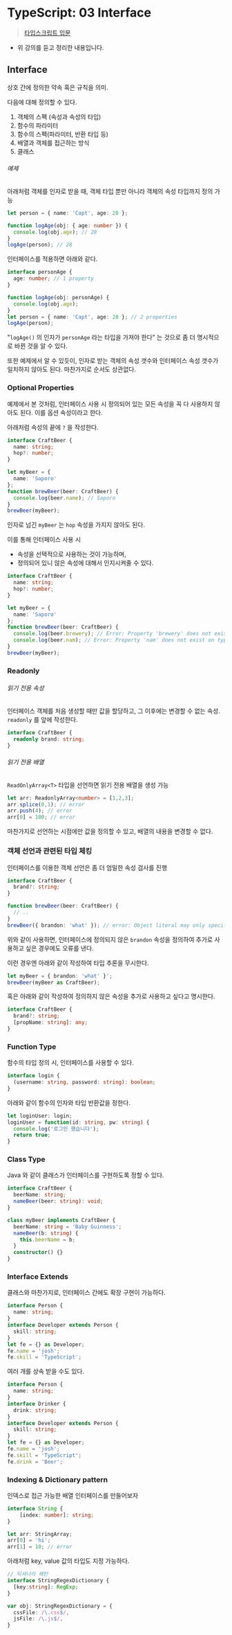 # TypeScript: 03 Interface

> [타입스크립트 입문](https://www.inflearn.com/course/%ED%83%80%EC%9E%85%EC%8A%A4%ED%81%AC%EB%A6%BD%ED%8A%B8-%EC%9E%85%EB%AC%B8/)

- 위 강의를 듣고 정리한 내용입니다. 

## Interface 

상호 간에 정의한 약속 혹은 규칙을 의미.

다음에 대해 정의할 수 있다. 

1. 객체의 스펙 (속성과 속성의 타입)
2. 함수의 파라미터 
3. 함수의 스펙(파라미터, 반환 타입 등)
4. 배열과 객체를 접근하는 방식
5. 클래스 



###### 예제 

아래처럼 객체를 인자로 받을 때, 객체 타입 뿐만 아니라 객체의 속성 타입까지 정의 가능 

```typescript
let person = { name: 'Capt', age: 28 };

function logAge(obj: { age: number }) {
  console.log(obj.age); // 28
}
logAge(person); // 28
```

인터페이스를 적용하면 아래와 같다. 

```typescript
interface personAge {
  age: number; // 1 property
}

function logAge(obj: personAge) {
  console.log(obj.age);
}
let person = { name: 'Capt', age: 28 }; // 2 properties
logAge(person);
```

"`logAge()` 의 인자가 `personAge` 라는 타입을 가져야 한다" 는 것으로 좀 더 명시적으로 바뀐 것을 알 수 있다. 

또한 예제에서 알 수 있듯이, 인자로 받는 객체의 속성 갯수와 인터페이스 속성 갯수가 일치하지 않아도 된다. 마찬가지로 순서도 상관없다. 



### Optional Properties

예제에서 본 것처럼, 인터페이스 사용 시 정의되어 있는 모든 속성을 꼭 다 사용하지 않아도 된다. 이를 옵션 속성이라고 한다. 

아래처럼 속성의 끝에 `?` 을 작성한다. 

```typescript
interface CraftBeer {
  name: string;
  hop?: number;  
}

let myBeer = {
  name: 'Saporo'
};
function brewBeer(beer: CraftBeer) {
  console.log(beer.name); // Saporo
}
brewBeer(myBeer);
```

인자로 넘긴 `myBeer` 는 `hop` 속성을 가지지 않아도 된다. 

이를 통해 인터페이스 사용 시 

- 속성을 선택적으로 사용하는 것이 가능하며, 
- 정의되어 있니 않은 속성에 대해서 인지시켜줄 수 있다. 

```typescript
interface CraftBeer {
  name: string;
  hop?: number;
}

let myBeer = {
  name: 'Saporo'
};
function brewBeer(beer: CraftBeer) {
  console.log(beer.brewery); // Error: Property 'brewery' does not exist on type 'Beer'
  console.log(beer.nam); // Error: Property 'nam' does not exist on type 'Beer'
}
brewBeer(myBeer);
```



### Readonly

###### 읽기 전용 속성

인터페이스 객체를 처음 생성할 때만 값을 할당하고, 그 이후에는 변경할 수 없는 속성. `readonly` 를 앞에 작성한다. 

```typescript
interface CraftBeer {
  readonly brand: string;
}
```

###### 읽기 전용 배열

`ReadOnlyArray<T>` 타입을 선언하면 읽기 전용 배열을 생성 가능 

```typescript
let arr: ReadonlyArray<number> = [1,2,3];
arr.splice(0,1); // error
arr.push(4); // error
arr[0] = 100; // error
```

마찬가지로 선언하는 시점에만 값을 정의할 수 있고, 배열의 내용을 변경할 수 없다. 



### 객체 선언과 관련된 타입 체킹 

인터페이스를 이용한 객체 선언은 좀 더 엄밀한 속성 검사를 진행

```typescript
interface CraftBeer {
  brand?: string;
}

function brewBeer(beer: CraftBeer) {
  // ..
}
brewBeer({ brandon: 'what' }); // error: Object literal may only specify known properties, but 'brandon' does not exist in type 'CraftBeer'. Did you mean to write 'brand'?
```

위와 같이 사용하면, 인터페이스에 정의되지 않은 `brandon` 속성을 정의하여 추가로 사용하고 싶은 경우에도 오류를 낸다. 

이런 경우엔 아래와 같이 작성하여 타입 추론을 무시한다. 

```typescript
let myBeer = { brandon: 'what' }';
brewBeer(myBeer as CraftBeer);
```

혹은 아래와 같이 작성하여 정의하지 않은 속성을 추가로 사용하고 싶다고 명시한다. 

```typescript
interface CraftBeer {
  brand?: string;
  [propName: string]: any;
}
```



### Function Type

함수의 타입 정의 시, 인터페이스를 사용할 수 있다. 

```typescript
interface login {
  (username: string, password: string): boolean;
}
```

아래와 같이 함수의 인자와 타입 반환값을 정한다. 

```typescript
let loginUser: login;
loginUser = function(id: string, pw: string) {
  console.log('로그인 했습니다');
  return true;
}
```



### Class Type 

Java 와 같이 클래스가 인터페이스를 구현하도록 정할 수 있다. 

```typescript
interface CraftBeer {
  beerName: string;
  nameBeer(beer: string): void;
}

class myBeer implements CraftBeer {
  beerName: string = 'Baby Guinness';
  nameBeer(b: string) {
    this.beerName = b;
  }
  constructor() {}
}
```



### Interface Extends 

클래스와 마찬가지로, 인터페이스 간에도 확장 구현이 가능하다. 

```typescript
interface Person {
  name: string;
}
interface Developer extends Person {
  skill: string;
}
let fe = {} as Developer;
fe.name = 'josh';
fe.skill = 'TypeScript';
```

여러 개를 상속 받을 수도 있다. 

```typescript
interface Person {
  name: string;
}
interface Drinker {
  drink: string;
}
interface Developer extends Person {
  skill: string;
}
let fe = {} as Developer;
fe.name = 'josh';
fe.skill = 'TypeScript';
fe.drink = 'Beer';
```



### Indexing & Dictionary pattern 

인덱스로 접근 가능한 배열 인터페이스를 만들어보자 

```typescript
interface String {
    [index: number]: string;
}

let arr: StringArray;
arr[0] = 'hi';
arr[1] = 10; // error
```



아래처럼 key, value 값의 타입도 지정 가능하다. 

```typescript
// 딕셔너리 패턴
interface StringRegexDictionary {
  [key:string]: RegExp;
}

var obj: StringRegexDictionary = {
  cssFile: /\.css$/,
  jsFile: /\.js$/,
}
```









